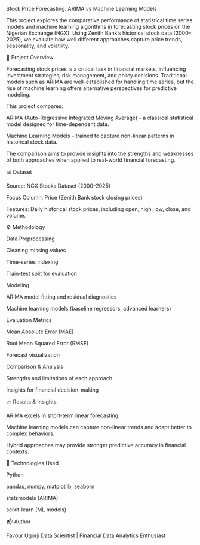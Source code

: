 Stock Price Forecasting: ARIMA vs Machine Learning Models

This project explores the comparative performance of statistical time series models and machine learning algorithms in forecasting stock prices on the Nigerian Exchange (NGX). Using Zenith Bank’s historical stock data (2000–2025), we evaluate how well different approaches capture price trends, seasonality, and volatility.

📌 Project Overview

Forecasting stock prices is a critical task in financial markets, influencing investment strategies, risk management, and policy decisions. Traditional models such as ARIMA are well-established for handling time series, but the rise of machine learning offers alternative perspectives for predictive modeling.

This project compares:

ARIMA (Auto-Regressive Integrated Moving Average) – a classical statistical model designed for time-dependent data.

Machine Learning Models – trained to capture non-linear patterns in historical stock data.

The comparison aims to provide insights into the strengths and weaknesses of both approaches when applied to real-world financial forecasting.

📊 Dataset

Source: NGX Stocks Dataset (2000–2025)

Focus Column: Price (Zenith Bank stock closing prices)

Features: Daily historical stock prices, including open, high, low, close, and volume.

⚙️ Methodology

Data Preprocessing

Cleaning missing values

Time-series indexing

Train-test split for evaluation

Modeling

ARIMA model fitting and residual diagnostics

Machine learning models (baseline regressors, advanced learners)

Evaluation Metrics

Mean Absolute Error (MAE)

Root Mean Squared Error (RMSE)

Forecast visualization

Comparison & Analysis

Strengths and limitations of each approach

Insights for financial decision-making

📈 Results & Insights

ARIMA excels in short-term linear forecasting.

Machine learning models can capture non-linear trends and adapt better to complex behaviors.

Hybrid approaches may provide stronger predictive accuracy in financial contexts.

🚀 Technologies Used

Python

pandas, numpy, matplotlib, seaborn

statsmodels (ARIMA)

scikit-learn (ML models)

📬 Author

Favour Ugorji
Data Scientist | Financial Data Analytics Enthusiast
